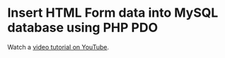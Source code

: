 # Insert HTML Form data into MySQL database using PHP PDO

Watch a [video tutorial on YouTube](https://youtu.be/MU_U-XraZlo).
